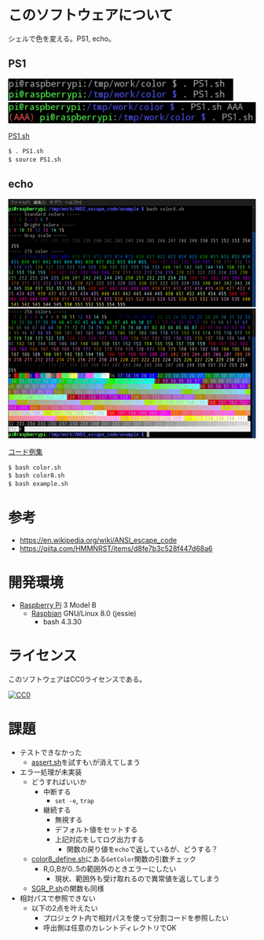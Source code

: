 ﻿# このソフトウェアについて

シェルで色を変える。PS1, echo。

## PS1

![img2](docs/img/2.png)
![img3](docs/img/3.png)

[PS1.sh](src/PS1/PS1.sh)

```sh
$ . PS1.sh
$ source PS1.sh
```

## echo

![img0](docs/img/0.png)
![img1](docs/img/1.png)

[コード例集](src/ANSI_escape_code/example)

```sh
$ bash color.sh
$ bash color8.sh
$ bash example.sh
```

# 参考

* https://en.wikipedia.org/wiki/ANSI_escape_code
* https://qiita.com/HMMNRST/items/d8fe7b3c528f447d68a6

# 開発環境

* [Raspberry Pi](https://ja.wikipedia.org/wiki/Raspberry_Pi) 3 Model B
    * [Raspbian](https://www.raspberrypi.org/downloads/raspbian/) GNU/Linux 8.0 (jessie)
        * bash 4.3.30

# ライセンス

このソフトウェアはCC0ライセンスである。

[![CC0](http://i.creativecommons.org/p/zero/1.0/88x31.png "CC0")](http://creativecommons.org/publicdomain/zero/1.0/deed.ja)

# 課題

* テストできなかった
    * [assert.sh](https://github.com/lehmannro/assert.sh)を試すも`\`が消えてしまう
* エラー処理が未実装
    * どうすればいいか
        * 中断する
            * `set -e`, `trap`
        * 継続する
            * 無視する
            * デフォルト値をセットする
            * 上記対応をしてログ出力する
                * 関数の戻り値を`echo`で返しているが、どうする？
    * [color8_define.sh](src/ANSI_escape_code/color8_define.sh)にある`GetColor`関数の引数チェック
        * R,G,Bが0..5の範囲外のときエラーにしたい
            * 現状、範囲外も受け取れるので異常値を返してしまう
    * [SGR_P.sh](src/ANSI_escape_code/SGR_P.sh)の関数も同様
* 相対パスで参照できない
    * 以下の2点を叶えたい
        * プロジェクト内で相対パスを使って分割コードを参照したい
        * 呼出側は任意のカレントディレクトリでOK


